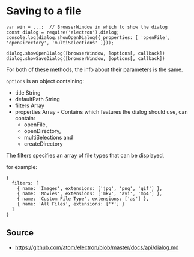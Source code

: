 ﻿# Saving to a file

    var win = ...;  // BrowserWindow in which to show the dialog
    const dialog = require('electron').dialog;
    console.log(dialog.showOpenDialog({ properties: [ 'openFile', 'openDirectory', 'multiSelections' ]}));

    dialog.showOpenDialog([browserWindow, ]options[, callback])
    dialog.showSaveDialog([browserWindow, ]options[, callback])

For both of these methods, the info about their parameters is the same.

`options` is an object containing:

 * title String
 * defaultPath String
 * filters Array
 * properties Array - Contains which features the dialog should use, can contain:
    * openFile,
    * openDirectory,
    * multiSelections and
    * createDirectory


The filters specifies an array of file types that can be displayed,


for example:

    {
      filters: [
        { name: 'Images', extensions: ['jpg', 'png', 'gif'] },
        { name: 'Movies', extensions: ['mkv', 'avi', 'mp4'] },
        { name: 'Custom File Type', extensions: ['as'] },
        { name: 'All Files', extensions: ['*'] }
      ]
    }


## Source

 * https://github.com/atom/electron/blob/master/docs/api/dialog.md